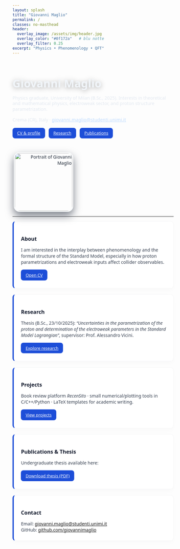 ```yaml
---
layout: splash
title: "Giovanni Maglio"
permalink: /
classes: no-masthead
header:
  overlay_image: /assets/img/header.jpg
  overlay_color: "#0f172a"   # blu notte
  overlay_filter: 0.25
excerpt: "Physics • Phenomenology • QFT"
---
```


<style>
/* nasconde topbar solo in home */
.no-masthead .masthead { display:none !important; }
.no-masthead .initial-content { padding-top:0 !important; }

/* tipografia più professionale */
body, .page__content {
  font-family: system-ui, -apple-system, BlinkMacSystemFont, "Segoe UI", sans-serif;
  color: #1f2937;
}
.page__title { letter-spacing: .02em; }

/* hero più “piatto” */
.page__hero {
  min-height: 38vh;
  display: flex;
  align-items: center;
  padding: 3.4rem 2rem 2.3rem;
}
.page__hero .wrapper { width: 100%; }

/* blocco intro */
.hero-grid {
  display: flex;
  gap: 2.2rem;
  align-items: center;
  justify-content: space-between;
  flex-wrap: wrap;
}
.hero-text {
  flex: 1 1 58%;
  min-width: 280px;
}
.hero-text h1 {
  margin-bottom: .35rem;
  font-weight: 700;
  font-size: clamp(2.15rem, 2.6vw, 2.55rem);
  color: #f1f5f9;
  text-shadow: 0 3px 16px rgba(0,0,0,.35);
}
.hero-text p {
  color: #e2e8f0;
  max-width: 40rem;
  line-height: 1.25;
}
.hero-meta {
  margin-top: .9rem;
  color: #e2e8f0;
  font-size: .9rem;
}

/* foto profilo più seria (non troppo rotonda) */
.hero-photo {
  flex: 0 0 190px;
  text-align: right;
}
.hero-photo img {
  width: 180px;
  height: 180px;
  border-radius: 18px;
  object-fit: cover;
  border: 3px solid rgba(226,232,240,.2);
  box-shadow: 0 12px 26px rgba(15,23,42,.55);
}

/* pulsanti: tono blu-prof, bordi leggeri */
.btn-prof {
  display: inline-flex;
  align-items: center;
  gap: .35rem;
  background: #1d4ed8;
  color: #fff !important;
  padding: .42rem .85rem;
  border-radius: .5rem;
  font-weight: 500;
  font-size: .82rem;
  border: 1px solid rgba(255,255,255,.08);
  transition: transform .12s ease-out, box-shadow .12s ease-out;
}
.btn-prof:hover {
  transform: translateY(-2px);
  box-shadow: 0 6px 16px rgba(29,78,216,.35);
}

/* sezioni sotto: cards sobrie */
.section-block {
  background: #fff;
  border: 1px solid rgba(15,23,42,.04);
  border-left: 4px solid #1d4ed8;
  border-radius: .6rem;
  padding: 1.25rem 1.4rem 1rem;
  margin-bottom: 1.15rem;
  box-shadow: 0 6px 16px rgba(15,23,42,.02);
}
.section-block h2 {
  font-size: 1.02rem;
  margin-bottom: .4rem;
  color: #0f172a;
}
.section-block p {
  margin-bottom: .5rem;
  color: #374151;
}

/* lista link rapidi in colonna */
.quick-links a {
  display: inline-block;
  margin-right: .5rem;
  margin-bottom: .5rem;
}

/* responsive */
@media (max-width: 880px) {
  .hero-grid { flex-direction: column; align-items: flex-start; }
  .hero-photo { text-align: left; }
  .hero-photo img { width: 140px; height: 140px; border-radius: 16px; }
  .page__hero { padding: 2.7rem 1.2rem 1.7rem; }
}
</style>

<div class="hero-grid">
  <div class="hero-text">
    <h1>Giovanni Maglio</h1>
    <p>Physics graduate, University of Milan (B.Sc., 2025).
    Interests in theoretical and mathematical physics, electroweak sector, and proton structure parametrization.</p>
    <div class="hero-meta">
      Crema (CR), Italy · <a href="mailto:giovanni.maglio@studenti.unimi.it" style="color:#bfdbfe;">giovanni.maglio@studenti.unimi.it</a>
    </div>
    <div style="margin-top:1rem;" class="quick-links">
      <a class="btn-prof" href="{{ site.baseurl }}/about/">CV & profile</a>
      <a class="btn-prof" href="{{ site.baseurl }}/research/">Research</a>
      <a class="btn-prof" href="{{ site.baseurl }}/publications/">Publications</a>
    </div>
  </div>
  <div class="hero-photo">
    <img src="{{ site.baseurl }}/assets/img/avatar.jpeg" alt="Portrait of Giovanni Maglio">
  </div>
</div>

---

<div class="section-block" id="about">
  <h2>About</h2>
  <p>I am interested in the interplay between phenomenology and the formal structure of the Standard Model, especially in how proton parametrizations and electroweak inputs affect collider observables.</p>
  <p><a class="btn-prof" href="{{ site.baseurl }}/about/">Open CV</a></p>
</div>

<div class="section-block" id="research">
  <h2>Research</h2>
  <p>Thesis (B.Sc., 23/10/2025): <em>“Uncertainties in the parametrization of the proton and determination of the electroweak parameters in the Standard Model Lagrangian”</em>, supervisor: Prof. Alessandro Vicini.</p>
  <p><a class="btn-prof" href="{{ site.baseurl }}/research/">Explore research</a></p>
</div>

<div class="section-block" id="projects">
  <h2>Projects</h2>
  <p>Book review platform <em>RecenSito</em> · small numerical/plotting tools in C/C++/Python · LaTeX templates for academic writing.</p>
  <p><a class="btn-prof" href="{{ site.baseurl }}/projects/">View projects</a></p>
</div>

<div class="section-block" id="publications">
  <h2>Publications & Thesis</h2>
  <p>Undergraduate thesis available here:</p>
  <p><a class="btn-prof" href="https://giovannimaglio.github.io/thesis/thesis.pdf">Download thesis (PDF)</a></p>
</div>

<div class="section-block" id="contact">
  <h2>Contact</h2>
  <p>Email: <a href="mailto:giovanni.maglio@studenti.unimi.it">giovanni.maglio@studenti.unimi.it</a><br>
     GitHub: <a href="https://github.com/giovannimaglio">github.com/giovannimaglio</a></p>
</div>

